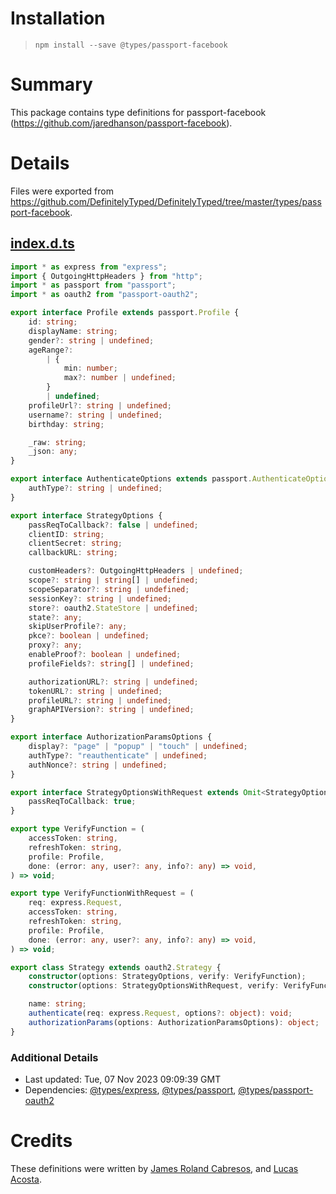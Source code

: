 # Installation
> `npm install --save @types/passport-facebook`

# Summary
This package contains type definitions for passport-facebook (https://github.com/jaredhanson/passport-facebook).

# Details
Files were exported from https://github.com/DefinitelyTyped/DefinitelyTyped/tree/master/types/passport-facebook.
## [index.d.ts](https://github.com/DefinitelyTyped/DefinitelyTyped/tree/master/types/passport-facebook/index.d.ts)
````ts
import * as express from "express";
import { OutgoingHttpHeaders } from "http";
import * as passport from "passport";
import * as oauth2 from "passport-oauth2";

export interface Profile extends passport.Profile {
    id: string;
    displayName: string;
    gender?: string | undefined;
    ageRange?:
        | {
            min: number;
            max?: number | undefined;
        }
        | undefined;
    profileUrl?: string | undefined;
    username?: string | undefined;
    birthday: string;

    _raw: string;
    _json: any;
}

export interface AuthenticateOptions extends passport.AuthenticateOptions {
    authType?: string | undefined;
}

export interface StrategyOptions {
    passReqToCallback?: false | undefined;
    clientID: string;
    clientSecret: string;
    callbackURL: string;

    customHeaders?: OutgoingHttpHeaders | undefined;
    scope?: string | string[] | undefined;
    scopeSeparator?: string | undefined;
    sessionKey?: string | undefined;
    store?: oauth2.StateStore | undefined;
    state?: any;
    skipUserProfile?: any;
    pkce?: boolean | undefined;
    proxy?: any;
    enableProof?: boolean | undefined;
    profileFields?: string[] | undefined;

    authorizationURL?: string | undefined;
    tokenURL?: string | undefined;
    profileURL?: string | undefined;
    graphAPIVersion?: string | undefined;
}

export interface AuthorizationParamsOptions {
    display?: "page" | "popup" | "touch" | undefined;
    authType?: "reauthenticate" | undefined;
    authNonce?: string | undefined;
}

export interface StrategyOptionsWithRequest extends Omit<StrategyOptions, "passReqToCallback"> {
    passReqToCallback: true;
}

export type VerifyFunction = (
    accessToken: string,
    refreshToken: string,
    profile: Profile,
    done: (error: any, user?: any, info?: any) => void,
) => void;

export type VerifyFunctionWithRequest = (
    req: express.Request,
    accessToken: string,
    refreshToken: string,
    profile: Profile,
    done: (error: any, user?: any, info?: any) => void,
) => void;

export class Strategy extends oauth2.Strategy {
    constructor(options: StrategyOptions, verify: VerifyFunction);
    constructor(options: StrategyOptionsWithRequest, verify: VerifyFunctionWithRequest);

    name: string;
    authenticate(req: express.Request, options?: object): void;
    authorizationParams(options: AuthorizationParamsOptions): object;
}

````

### Additional Details
 * Last updated: Tue, 07 Nov 2023 09:09:39 GMT
 * Dependencies: [@types/express](https://npmjs.com/package/@types/express), [@types/passport](https://npmjs.com/package/@types/passport), [@types/passport-oauth2](https://npmjs.com/package/@types/passport-oauth2)

# Credits
These definitions were written by [James Roland Cabresos](https://github.com/staticfunction), and [Lucas Acosta](https://github.com/lucasmacosta).
